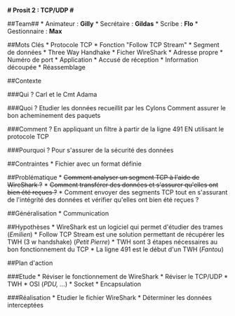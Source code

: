 **# Prosit 2 : TCP/UDP #**

  ##Team##
    * Animateur : **Gilly**
    * Secrétaire : **Gildas**
    * Scribe : **Flo**
    * Gestionnaire : **Max**


  ##Mots Clés
    * Protocole TCP
    * Fonction "Follow TCP Stream"
    * Segment de données
    * Three Way Handhake
    * Ficher WireShark
    * Adresse propre
    * Numéro de port
    * Application
    * Accusé de réception
    * Information découpée
    * Réassemblage

  ##Contexte

  ###Qui ?
    Carl et le Cmt Adama

  ###Quoi ?
    Etudier les données recueillit par les Cylons 
    Comment assurer le bon acheminement des paquets
  
  ###Comment ?
    En appliquant un filtre à partir de la ligne 491
    EN utilisant le protocole TCP
  
  ###Pourquoi ?
    Pour s'assurer de la sécurité des données

  ##Contraintes
    * Fichier avec un format définie

  ##Problématique
    * ~~Comment analyser un segment TCP à l'aide de WireShark ?~~
    * ~~Comment transférer des données et s'assurer qu'elles ont bien été reçues ?~~
    * Comment envoyer des segments TCP tout en s'assurant de l'intégrité des données et vérifier qu'elles ont bien été reçues ?

  ##Généralisation
    * Communication

  ##Hypothèses
    * WireShark est un logiciel qui permet d'étudier des trames (*Emilien*)
    * Follow TCP Stream est une solution permettant de récupérer les TWH (3 w handshake) (*Petit Pierre*)
    * TWH sont 3 étapes nécessaires au bon fonctionnement du TCP
    * La ligne 491 est le début d'un TWH (*Fantou*)

  ##Plan d'action

  ###Etude
    * Réviser le fonctionnement de WireShark
    * Réviser le TCP/UDP
    * TWH
    * OSI (*PDU, ...*)
    * Socket
    * Encapsulation
    
  ###Réalisation
    * Etudier le fichier WireShark
    * Déterminer les données interceptées

